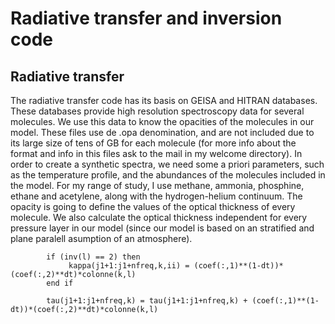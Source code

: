 # Radiative transfer and inversion code
## Radiative transfer
The radiative transfer code has its basis on GEISA and HITRAN databases. These databases provide high resolution spectroscopy data for several molecules. We use this
data to know the opacities of the molecules in our model. These files use de .opa denomination, and are not included due to its large size of tens of GB for each molecule (for more info about the format and info in this files ask to the mail in my welcome directory). In order to create a synthetic spectra, we need some a priori parameters, such as the temperature profile, and the abundances of the molecules included in the model. For my range of study, I use methane, ammonia, phosphine, ethane and acetylene, along with the hydrogen-helium continuum. The opacity is going to define the values of the optical thickness of every molecule. We also calculate the optical thickness independent for every pressure layer in our model (since our model is based on an stratified and plane paralell asumption of an atmosphere).


            if (inv(l) == 2) then
                 kappa(j1+1:j1+nfreq,k,ii) = (coef(:,1)**(1-dt))*(coef(:,2)**dt)*colonne(k,l)
            end if

            tau(j1+1:j1+nfreq,k) = tau(j1+1:j1+nfreq,k) + (coef(:,1)**(1-dt))*(coef(:,2)**dt)*colonne(k,l)
